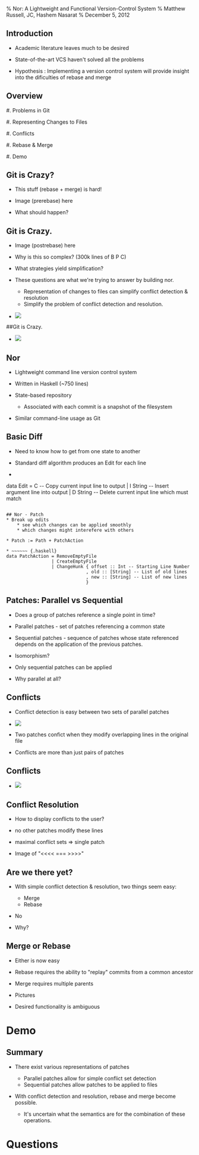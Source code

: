 % Nor: A Lightweight and Functional Version-Control System
% Matthew Russell, JC, Hashem Nasarat
% December 5, 2012


## Introduction
* Academic literature leaves much to be desired

* State-of-the-art VCS haven't solved all the problems

* Hypothesis : Implementing a version control system will provide insight into the dificulties of rebase and merge

## Overview
#. Problems in Git

#. Representing Changes to Files

#. Conflicts

#. Rebase & Merge

#. Demo

## Git is Crazy?
* This stuff (rebase + merge) is hard!

* Image (prerebase) here

* What should happen?

## Git is Crazy.
* Image (postrebase) here

* Why is this so complex?  (300k lines of B P C)

* What strategies yield simplification?

* These questions are what we're trying to answer by building nor.

    * Representation of changes to files can simplify conflict detection & resolution
    * Simplify the problem of conflict detection and resolution.

* ![](img/git_crazy_graph.svg)

##Git is Crazy.

* ![](img/git_crazy_graph_rebase.svg)

## Nor
* Lightweight command line version control system

* Written in Haskell (~750 lines)

* State-based repository 

    * Associated with each commit is a snapshot of the filesystem

* Similar command-line usage as Git

## Basic Diff
* Need to know how to get from one state to another

* Standard diff algorithm produces an Edit for each line

* ~~~~~~ {.haskell}
data Edit = C -- Copy current input line to output
          | I String -- Insert argument line into output
          | D String -- Delete current input line which must match
~~~~~~

## Nor - Patch
* Break up edits
    * see which changes can be applied smoothly
    * which changes might interefere with others

* Patch := Path + PatchAction

* ~~~~~~ {.haskell}
data PatchAction = RemoveEmptyFile
                 | CreateEmptyFile
                 | ChangeHunk { offset :: Int -- Starting Line Number
                              , old :: [String] -- List of old lines
                              , new :: [String] -- List of new lines
                              }
~~~~~~

## Patches: Parallel vs Sequential

* Does a group of patches reference a single point in time?

* Parallel patches - set of patches referencing a common state

* Sequential patches - sequence of patches whose state referenced depends on
  the application of the previous patches.

* Isomorphism?

* Only sequential patches can be applied

* Why parallel at all?

## Conflicts

* Conflict detection is easy between two sets of parallel patches

* ![](img/parallel_patch.svg)

* Two patches confict when they modify overlapping lines in the original file

* Conflicts are more than just pairs of patches

## Conflicts

* ![](img/parallel_patch_file.svg)

## Conflict Resolution

* How to display conflicts to the user?

* no other patches modify these lines

* maximal conflict sets => single patch

* Image of "<<<< === >>>>"

## Are we there yet?
* With simple conflict detection & resolution, two things seem easy:

    * Merge
    * Rebase

* No

* Why?

## Merge or Rebase
* Either is now easy

* Rebase requires the ability to "replay" commits from a common ancestor

* Merge requires multiple parents

* Pictures

* Desired functionality is ambiguous

# Demo

## Summary

* There exist various representations of patches

    * Parallel patches allow for simple conflict set detection 
    * Sequential patches allow patches to be applied to files

* With conflict detection and resolution, rebase and merge become possible.

    * It's uncertain what the semantics are for the combination of these operations.

# Questions
